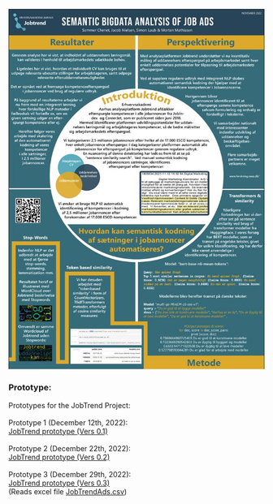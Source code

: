 <p align="center">
  <img src="../PosterSprogTeknologiVers1.jpg" alt="Poster SprogTeknologisk Konference, KU 2022. " title="Poster SprogTeknologisk Konference, KU 2022.">
</p>

<h3>Prototype:</h3>
Prototypes for the JobTrend Project:<br>
<br>
Prototype 1 (December 12th, 2022): <br>
<a href="JobTrendPrototype1.ipynb">JobTrend prototype (Vers 0.1)</a><br>
<br>
Prototype 2 (December 22th, 2022): <br>
<a href="JobTrendPrototype2.ipynb">JobTrend prototype (Vers 0.2)</a><br>
<br>
Prototype 3 (December 29th, 2022): <br>
<a href="JobTrendPrototype3.ipynb">JobTrend prototype (Vers 0.3)</a><br>
(Reads excel file <a href="JobTrendAds.csv">JobTrendAds.csv</a>)<br>
<br>
